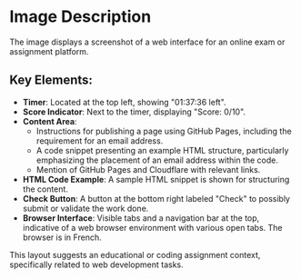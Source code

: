 # Image Description

The image displays a screenshot of a web interface for an online exam or assignment platform. 

## Key Elements:
- **Timer**: Located at the top left, showing "01:37:36 left".
- **Score Indicator**: Next to the timer, displaying "Score: 0/10".
- **Content Area**:
  - Instructions for publishing a page using GitHub Pages, including the requirement for an email address.
  - A code snippet presenting an example HTML structure, particularly emphasizing the placement of an email address within the code.
  - Mention of GitHub Pages and Cloudflare with relevant links.
- **HTML Code Example**: A sample HTML snippet is shown for structuring the content.
- **Check Button**: A button at the bottom right labeled "Check" to possibly submit or validate the work done.
- **Browser Interface**: Visible tabs and a navigation bar at the top, indicative of a web browser environment with various open tabs. The browser is in French.

This layout suggests an educational or coding assignment context, specifically related to web development tasks.